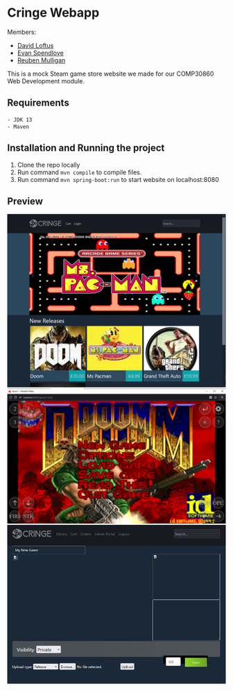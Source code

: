 # Cringe Webapp

Members:
- [David Loftus](https://github.com/DavidLoftus)
- [Evan Spendlove](https://github.com/EvanSpendlove)
- [Reuben Mulligan](https://github.com/reubsmull)

This is a mock Steam game store website we made for our COMP30860 Web Development module.

## Requirements
```
- JDK 13
- Maven
```

## Installation and Running the project
1. Clone the repo locally
2. Run command `mvn compile` to compile files.
3. Run command `mvn spring-boot:run` to start website on localhost:8080

## Preview
![Homepage](/screenshots/homepage.png)
![It even runs doom!](/screenshots/itrunsdoom.png)
![New game menu](/screenshots/newgame.png)